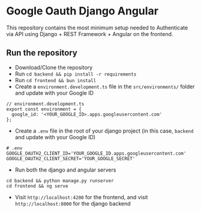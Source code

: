 # Google Oauth Django Angular

This repository contains the most minimum setup needed to Authenticate via API using Django + REST Framework + Angular on the frontend.

## Run the repository

- Download/Clone the repository
- Run `cd backend && pip install -r requirements`
- Run `cd frontend && bun install`
- Create a `environment.development.ts` file in the `src/environments/` folder and update with your Google ID

```
// environment.development.ts
export const environment = {
  google_id: '<YOUR_GOOGLE_ID>.apps.googleusercontent.com'
};
```

- Create a `.env` file in the root of your django project (in this case, `backend` and update with your Google ID)

```
# .env
GOOGLE_OAUTH2_CLIENT_ID='YOUR_GOOGLE_ID.apps.googleusercontent.com'
GOOGLE_OAUTH2_CLIENT_SECRET='YOUR_GOOGLE_SECRET'
```

- Run both the django and angular servers

```
cd backend && python manage.py runserver
cd frontend && ng serve
```

- Visit `http://localhost:4200` for the frontend, and visit `http://localhost:8000` for the django backend